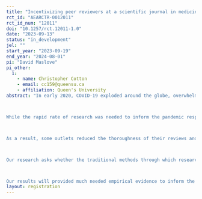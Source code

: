 ```yaml
---
title: "Incentivizing peer reviewers at a scientific journal in medicine"
rct_id: "AEARCTR-0012011"
rct_id_num: "12011"
doi: "10.1257/rct.12011-1.0"
date: "2023-09-13"
status: "in_development"
jel: ""
start_year: "2023-09-19"
end_year: "2024-08-01"
pi: "David Maslove"
pi_other:
  1:
    - name: Christopher Cotton
    - email: cc159@queensu.ca
    - affiliation: Queen's University
abstract: "In early 2020, COVID-19 exploded around the globe, overwhelming health systems and shutting down economies. Doctors tried to treat the disease, which at the time was not well understood, while policy makers worked to contain its spread and mitigate its impact. At the same time, researchers around the world turned their attention to the virus, resulting in a rapidly evolving information landscape. Science moved forward at a rapid rate. Hundreds of thousands of papers have been published since, with many more appearing as unpublished preprints. 

While the rapid rate of research was needed to inform the pandemic response, it far outstripped the capacity of the traditional peer review process. Though necessary for quality control and dissemination, peer review is traditionally slow and meticulous, relying on ad hoc reviewers who are often stretched thin by their own research, to carefully evaluate the work of others before the findings are made public. 

As a result, some outlets reduced the thoroughness of their reviews and many researchers started releasing their research publicly without first waiting for successful peer review. This increased concerns about the quality and reliability of some of the research findings policymakers and the public were exposed to, potentially generating confusion, distorting policy, and decreasing some people’s trust in the scientific process. 

Our research asks whether the traditional methods through which research is peer reviewed and published makes sense in a time of crisis. We have partnered with a medical journal that was active in pandemic publishing, having seen a near doubling of manuscript submissions at the height of the crisis. Peer review at this journal is done on a voluntary basis, with expert reviewers providing reports without compensation, at the invitation of handling editors. Using a randomized design, we will compare this control condition to one in which reviewers are invited with the promise of a monetary incentive for completing a review. We will primarily compare the rate of reviews submitted per invitations sent out, and will secondarily look at turnaround time, report quality, and additional response metrics. 

Our results will provided much needed empirical evidence to inform the ongoing debate around incentivizing peer review, and to inform policy decisions regarding the acceleration of scientific output in times of crisis. "
layout: registration
---
```


